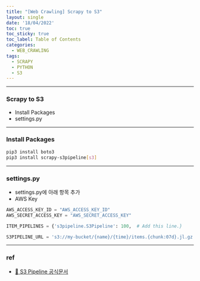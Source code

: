 ```yaml
---
title: "[Web Crawling] Scrapy to S3"
layout: single
date: '18/04/2022'
toc: true
toc_sticky: true
toc_label: Table of Contents
categories:
  - WEB_CRAWLING
tags:
  - SCRAPY
  - PYTHON
  - S3
---
```


---
### Scrapy to S3
* Install Packages
* settings.py

---


### Install Packages

```bash
pip3 install boto3
pip3 install scrapy-s3pipeline[s3]
```

---

### settings.py
* settings.py에 아래 항목 추가
* AWS Key


```python
AWS_ACCESS_KEY_ID = "AWS_ACCESS_KEY_ID"
AWS_SECRET_ACCESS_KEY = "AWS_SECRET_ACCESS_KEY"

ITEM_PIPELINES = {'s3pipeline.S3Pipeline': 100,  # Add this line.}

S3PIPELINE_URL = 's3://my-bucket/{name}/{time}/items.{chunk:07d}.jl.gz'
```

---

### ref
* [🔗 S3 Pipeline 공식문서](https://github.com/orangain/scrapy-s3pipeline)